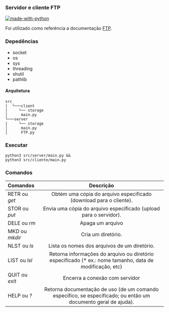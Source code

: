 ### Servidor e cliente FTP

[![made-with-python](https://img.shields.io/badge/Made%20with-Python-1f425f.svg)](https://www.python.org/)

Foi utilizado como referência a documentação [FTP](https://tools.ietf.org/html/rfc959).

### Depedências
* socket
* os
* sys
* threading  
* shutil
* pathlib 

#### Arquitetura
```
src
|  └───client
|     └── storage
│      main.py
└───server
|     └── storage
│      main.py
│      FTP.py
```

### Executar
~~~
python3 src/server/main.py &&
python3 src/cliente/main.py
~~~

### Comandos
| Comandos       |    Descrição   |      
| :-------------   | :----------:   | 
|  RETR ou *get*   | Obtém uma cópia do arquivo especificado (download para o cliente).     | 
|  STOR ou *put*   | Envia uma cópia do arquivo especificado (upload para o servidor).   | 
|  DELE ou *rm*    | Apaga um arquivo   | 
|  MKD ou *mkdir*  | Cria um diretório.   | 
|  NLST ou *ls*    | Lista os nomes dos arquivos de um diretório.   | 
|  LIST ou *lsl*   | Retorna informações do arquivo ou diretório especificado (* ex.: nome tamanho, data de modificação, etc)  | 
|  QUIT ou *exit*  | Encerra a conexão com servidor  | 
|  HELP ou *?*  |Retorna documentação de uso (de um comando específico, se especificado; ou então um documento geral de ajuda). |